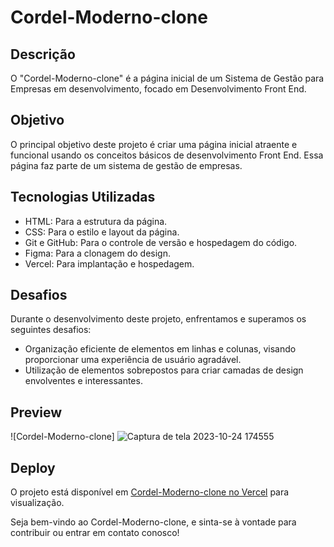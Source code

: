 # Cordel-Moderno-clone

## Descrição

O "Cordel-Moderno-clone" é a página inicial de um Sistema de Gestão para Empresas em desenvolvimento, focado em Desenvolvimento Front End.

## Objetivo

O principal objetivo deste projeto é criar uma página inicial atraente e funcional usando os conceitos básicos de desenvolvimento Front End. Essa página faz parte de um sistema de gestão de empresas.

## Tecnologias Utilizadas

- HTML: Para a estrutura da página.
- CSS: Para o estilo e layout da página.
- Git e GitHub: Para o controle de versão e hospedagem do código.
- Figma: Para a clonagem do design.
- Vercel: Para implantação e hospedagem.

## Desafios

Durante o desenvolvimento deste projeto, enfrentamos e superamos os seguintes desafios:

- Organização eficiente de elementos em linhas e colunas, visando proporcionar uma experiência de usuário agradável.
- Utilização de elementos sobrepostos para criar camadas de design envolventes e interessantes.


## Preview

![Cordel-Moderno-clone] ![Captura de tela 2023-10-24 174555](https://github.com/Eduardo1859/Cordel-Moderno-clone/assets/140715388/daa275ac-2217-4915-9fe8-b721a44512d4)



## Deploy

O projeto está disponível em [Cordel-Moderno-clone no Vercel](https://cordel-moderno-clone.vercel.app/) para visualização.

Seja bem-vindo ao Cordel-Moderno-clone, e sinta-se à vontade para contribuir ou entrar em contato conosco!
